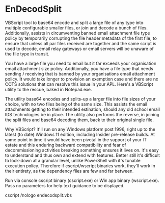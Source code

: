 # EnDecodSplit
VBScript tool to base64 encode and split a large file of any type into multiple configurable smaller files, or join and decode a bunch of files.
Additionally, assists in circumventing banned email attachment file type policy by temporarily corrupting the file header metadata of the first file, to ensure that unless all par files received are together and the same script is used to decode, email relay gateways or email servers will be unaware of the file type in transit.

You have a large file you need to email but it far exceeds your organisation email attachment size policy.
Additionally, you have a file type that needs sending / receiving that is banned by your organisations email attachment policy.
It would take longer to provision an exemption case and there are no COTS solutions that can resolve this issue in your APL.
Here's a VBScript utility to the rescue, baked in Notepad.exe.

The utility base64 encodes and splits-up a larger file into file sizes of your choice, with no two files being of the same size.  This assists the email attachments getting to their intended estination, should any old school email IDS technologies be in place.
The utility also performs the reverse, in joining the split files and base64 decoding them, back to their original single file.

Why VBScript? It'll run on any Windows platform post 1996, right up to the latest (to date) Windows 11 edition, including Insider pre-release builds.  At some point in time it would have been pivotal in the support of your IT estate and this enduring backward compatibility and fear of decommissioning activities breaking something ensures it lives on.  It's easy to understand and thus own and extend with features.  Better still it's difficult to lock-down at a granular level, unlike PowerShell with it's tunable execution policy.  Therefore if cscript/wscript binaries work, they'll work in their entirety, as the dependency files are few and far between. 

Run via console cscript binary (cscript.exe) or Win app binary (wscript.exe).  Pass no parameters for help text guidance to be displayed.

cscript /nologo endecodsplit.vbs


